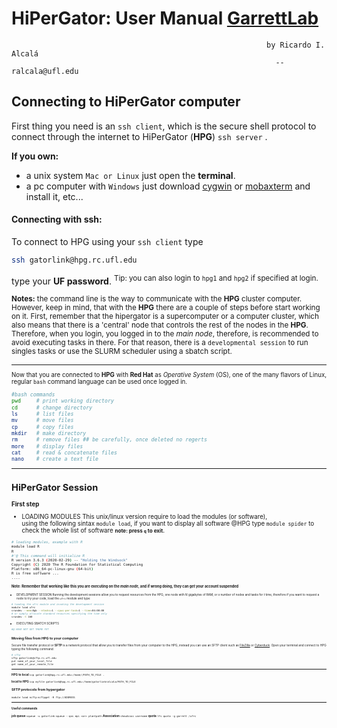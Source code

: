 # HiPerGator: User Manual [GarrettLab](https://www.garrettlab.com/)
                                                             by Ricardo I. Alcalá 
                                                               -- ralcala@ufl.edu

## Connecting to HiPerGator computer
First thing you need is an `ssh client`, which is the secure shell protocol to connect through the internet to HiPerGator  (**HPG**) ``ssh server`` .
 
 **If you own:**
- a unix system ``Mac or Linux`` just open the **terminal**.
- a pc computer with ``Windows`` just download [cygwin](https://www.cygwin.com/) or [mobaxterm](https://mobaxterm.mobatek.net/) and install it, etc... 

#### Connecting with ssh:
To connect to HPG using your `ssh client` type
```bash	
ssh gatorlink@hpg.rc.ufl.edu
```
type your **UF password**.
<sup>Tip:  you can also login to `hpg1` and `hpg2` if specified at login.<sup>

<small>**Notes:** the command line is the way to communicate with the **HPG** cluster computer. However, keep in mind, that with the **HPG** there are a couple of steps before start working on it. First, remember that the hipergator is a supercomputer or a computer cluster, which also means that there is a 'central' node that controls the rest of the nodes in the **HPG**.  Therefore, when you login, you logged in to the _main node_, therefore, is recommended to avoid executing tasks in there. For that reason, there is a `developmental session` to run singles tasks or use the SLURM scheduler using a sbatch script.<small>

--------------------------------------------
Now that you are connected to **HPG** with **Red Hat** as _Operative System_ (OS), one of the many flavors of Linux,  regular ``bash`` command language can be used once logged in. 
```bash
#bash commands
pwd		# print working directory
cd 		# change directory
ls 		# list files
mv		# move files
cp		# copy files
mkdir 	# make directory
rm 		# remove files ## be carefully, once deleted no regerts
more	# display files
cat		# read & concatenate files
nano	# create a text file
```  

------------------------------
## HiPerGator Session
**First step**
 - LOADING MODULES
This unix/linux version require to load the modules (or software),  
using the following sintax ``module load``, if you want to display all software @HPG type `module spider` to check the whole list of software  <small>**note:  press `q` to exit.** <small>
 ```bash
 # loading modules, example with R
 module load R 
 R
 #'@ This command will initialize R 
 R version 3.6.3 (2020-02-29) -- "Holding the Windsock"
Copyright (C) 2020 The R Foundation for Statistical Computing
Platform: x86_64-pc-linux-gnu (64-bit)
R is free software ...
....
 ```
<small>**Note: Remember that working like this you are executing on the _main node_, and if wrong doing, they can get your account suspended** <small>

 - DEVELOPMENT SESSION
Running the development sessions allow you to request resources from the HPG, one node with _N_ gigabytes of RAM, or _x_ number of nodes and tasks for _t_ time, therefore if you want to request a node to try your code, load the `ufrc` module and type:
```bash
# loading the ufrc module and invoking the development session
module load ufrc      
srundev --mem=8gb --ntasks=1 --cpus-per-task=1 --time=04:00:00
# or symply allocate standard resources specifying the time only  
srundev -t 160  
```
 - EXECUTING SBATCH SCRIPTS
 ```bash
#@ HAVE NOT GET THERE YET 
 ```

 
 ### Moving files from HPG to your computer 
Secure file transfer protocol or **SFTP** is a network protocol that allow you to transfer files from your computer to the HPG, instead you can use an SFTP client such as [FileZilla](https://filezilla-project.org/) or [Cyberduck](https://cyberduck.io/).
Open your terminal and connect to HPG typing the following command:
```bash
# sftp
sftp gatorlink@sftp.rc.ufl.edu
put name_of_your_local_file
get name_of_your_remote_file
```


----------------
**HPG to local**
`scp gatorlink@hpg.rc.ufl.edu:/home//PATH_TO_FILE .`

**local to HPG** 
`scp myfile gatorlink@hpg.rc.ufl.edu:/home/gatorlinkralcala/PATH_TO_FILE`

### SFTP protocols from hypergator
`module load ncftp`
`ncftpget -R ftp://ADDRESS`

------
#### Useful commands
**job queue**
`squeue -u gatorlink`
`squeue --qos epi <or> plantpath`
**Association**
`showAssoc username`
**quota**
`lfs quota -g garrett /ufrc`
